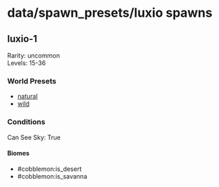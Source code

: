 # data/spawn_presets/luxio spawns  
  
## luxio-1  
Rarity: uncommon  
Levels: 15-36  
  
### World Presets  
* [natural](/data/world_presets/natural.md)  
* [wild](/data/world_presets/wild.md)  
  
### Conditions  
Can See Sky: True  
  
#### Biomes  
  * #cobblemon:is_desert
  * #cobblemon:is_savanna
  
